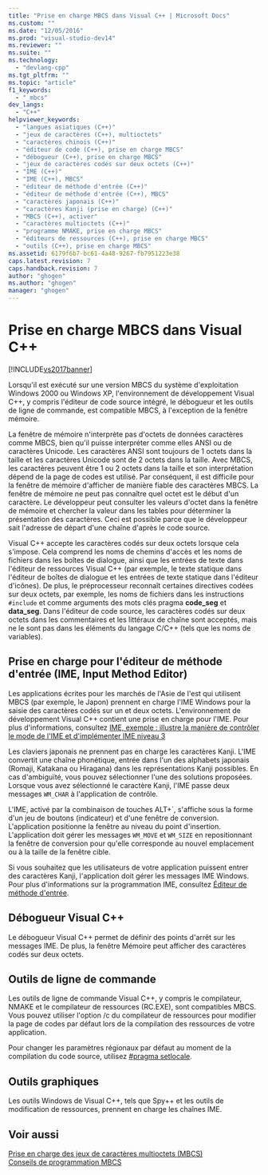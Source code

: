```yaml
---
title: "Prise en charge MBCS dans Visual C++ | Microsoft Docs"
ms.custom: ""
ms.date: "12/05/2016"
ms.prod: "visual-studio-dev14"
ms.reviewer: ""
ms.suite: ""
ms.technology: 
  - "devlang-cpp"
ms.tgt_pltfrm: ""
ms.topic: "article"
f1_keywords: 
  - "_mbcs"
dev_langs: 
  - "C++"
helpviewer_keywords: 
  - "langues asiatiques (C++)"
  - "jeux de caractères (C++), multioctets"
  - "caractères chinois (C++)"
  - "éditeur de code (C++), prise en charge MBCS"
  - "débogueur (C++), prise en charge MBCS"
  - "jeux de caractères codés sur deux octets (C++)"
  - "IME (C++)"
  - "IME (C++), MBCS"
  - "éditeur de méthode d'entrée (C++)"
  - "éditeur de méthode d'entrée (C++), MBCS"
  - "caractères japonais (C++)"
  - "caractères Kanji (prise en charge) (C++)"
  - "MBCS (C++), activer"
  - "caractères multioctets (C++)"
  - "programme NMAKE, prise en charge MBCS"
  - "éditeurs de ressources (C++), prise en charge MBCS"
  - "outils (C++), prise en charge MBCS"
ms.assetid: 6179f6b7-bc61-4a48-9267-fb7951223e38
caps.latest.revision: 7
caps.handback.revision: 7
author: "ghogen"
ms.author: "ghogen"
manager: "ghogen"
---
```

# Prise en charge MBCS dans Visual C++
[!INCLUDE[vs2017banner](../assembler/inline/includes/vs2017banner.md)]

Lorsqu'il est exécuté sur une version MBCS du système d'exploitation Windows 2000 ou Windows XP, l'environnement de développement Visual C\+\+, y compris l'éditeur de code source intégré, le débogueur et les outils de ligne de commande, est compatible MBCS, à l'exception de la fenêtre mémoire.  
  
 La fenêtre de mémoire n'interprète pas d'octets de données caractères comme MBCS, bien qu'il puisse interpréter comme elles ANSI ou de caractères Unicode.  Les caractères ANSI sont toujours de 1 octets dans la taille et les caractères Unicode sont de 2 octets dans la taille.  Avec MBCS, les caractères peuvent être 1 ou 2 octets dans la taille et son interprétation dépend de la page de codes est utilisé.  Par conséquent, il est difficile pour la fenêtre de mémoire d'afficher de manière fiable des caractères MBCS.  La fenêtre de mémoire ne peut pas connaître quel octet est le début d'un caractère.  Le développeur peut consulter les valeurs d'octet dans la fenêtre de mémoire et chercher la valeur dans les tables pour déterminer la présentation des caractères.  Ceci est possible parce que le développeur sait l'adresse de départ d'une chaîne d'après le code source.  
  
 Visual C\+\+ accepte les caractères codés sur deux octets lorsque cela s'impose.  Cela comprend les noms de chemins d'accès et les noms de fichiers dans les boîtes de dialogue, ainsi que les entrées de texte dans l'éditeur de ressources Visual C\+\+ \(par exemple, le texte statique dans l'éditeur de boîtes de dialogue et les entrées de texte statique dans l'éditeur d'icônes\).  De plus, le préprocesseur reconnaît certaines directives codées sur deux octets, par exemple, les noms de fichiers dans les instructions `#include` et comme arguments des mots clés pragma **code\_seg** et **data\_seg**.  Dans l'éditeur de code source, les caractères codés sur deux octets dans les commentaires et les littéraux de chaîne sont acceptés, mais ne le sont pas dans les éléments du langage C\/C\+\+ \(tels que les noms de variables\).  
  
##  <a name="_core_support_for_the_input_method_editor_.28.ime.29"></a> Prise en charge pour l'éditeur de méthode d'entrée \(IME, Input Method Editor\)  
 Les applications écrites pour les marchés de l'Asie de l'est qui utilisent MBCS \(par exemple, le Japon\) prennent en charge l'IME Windows pour la saisie des caractères codés sur un et deux octets.  L'environnement de développement Visual C\+\+ contient une prise en charge pour l'IME.  Pour plus d'informations, consultez [IME, exemple : illustre la manière de contrôler le mode de l'IME et d'implémenter IME niveau 3](http://msdn.microsoft.com/fr-fr/87ebdf65-cef0-451d-a6fc-d5fb64178b14)  
  
 Les claviers japonais ne prennent pas en charge les caractères Kanji.  L'IME convertit une chaîne phonétique, entrée dans l'un des alphabets japonais \(Romaji, Katakana ou Hiragana\) dans les représentations Kanji possibles.  En cas d'ambiguïté, vous pouvez sélectionner l'une des solutions proposées.  Lorsque vous avez sélectionné le caractère Kanji, l'IME passe deux messages `WM_CHAR` à l'application de contrôle.  
  
 L'IME, activé par la combinaison de touches ALT\+\`, s'affiche sous la forme d'un jeu de boutons \(indicateur\) et d'une fenêtre de conversion.  L'application positionne la fenêtre au niveau du point d'insertion.  L'application doit gérer les messages `WM_MOVE` et `WM_SIZE` en repositionnant la fenêtre de conversion pour qu'elle corresponde au nouvel emplacement ou à la taille de la fenêtre cible.  
  
 Si vous souhaitez que les utilisateurs de votre application puissent entrer des caractères Kanji, l'application doit gérer les messages IME Windows.  Pour plus d'informations sur la programmation IME, consultez [Éditeur de méthode d'entrée](https://msdn.microsoft.com/en-us/library/ms776145.aspx).  
  
## Débogueur Visual C\+\+  
 Le débogueur Visual C\+\+ permet de définir des points d'arrêt sur les messages IME.  De plus, la fenêtre Mémoire peut afficher des caractères codés sur deux octets.  
  
## Outils de ligne de commande  
 Les outils de ligne de commande Visual C\+\+, y compris le compilateur, NMAKE et le compilateur de ressources \(RC.EXE\), sont compatibles MBCS.  Vous pouvez utiliser l'option \/c du compilateur de ressources pour modifier la page de codes par défaut lors de la compilation des ressources de votre application.  
  
 Pour changer les paramètres régionaux par défaut au moment de la compilation du code source, utilisez [\#pragma setlocale](../preprocessor/setlocale.md).  
  
## Outils graphiques  
 Les outils Windows de Visual C\+\+, tels que Spy\+\+ et les outils de modification de ressources, prennent en charge les chaînes IME.  
  
## Voir aussi  
 [Prise en charge des jeux de caractères multioctets \(MBCS\)](../text/support-for-multibyte-character-sets-mbcss.md)   
 [Conseils de programmation MBCS](../text/mbcs-programming-tips.md)
